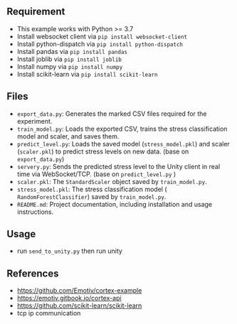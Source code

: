 ## Requirement
- This example works with Python >= 3.7
- Install websocket client via  `pip install websocket-client`
- Install python-dispatch via `pip install python-dispatch`
- Install pandas via `pip install pandas`
- Install joblib via `pip install joblib`
- Install numpy via `pip install numpy`
- Install scikit-learn via `pip install scikit-learn`

## Files
- `export_data.py`: Generates the marked CSV files required for the experiment.  
- `train_model.py`: Loads the exported CSV, trains the stress classification model and scaler, and saves them.  
- `predict_level.py`: Loads the saved model (`stress_model.pkl`) and scaler (`scaler.pkl`) to predict stress levels on new data.  (base on `export_data.py`)
- `servery.py`: Sends the predicted stress level to the Unity client in real time via WebSocket/TCP.  (base on `predict_level.py` ) 
- `scaler.pkl`: The `StandardScaler` object saved by `train_model.py`.  
- `stress_model.pkl`: The stress classification model ( `RandomForestClassifier`) saved by `train_model.py`.  
- `README.md`: Project documentation, including installation and usage instructions.  

## Usage
- run `send_to_unity.py` then run unity


## References
- https://github.com/Emotiv/cortex-example 
- https://emotiv.gitbook.io/cortex-api
- https://github.com/scikit-learn/scikit-learn
- tcp ip communication